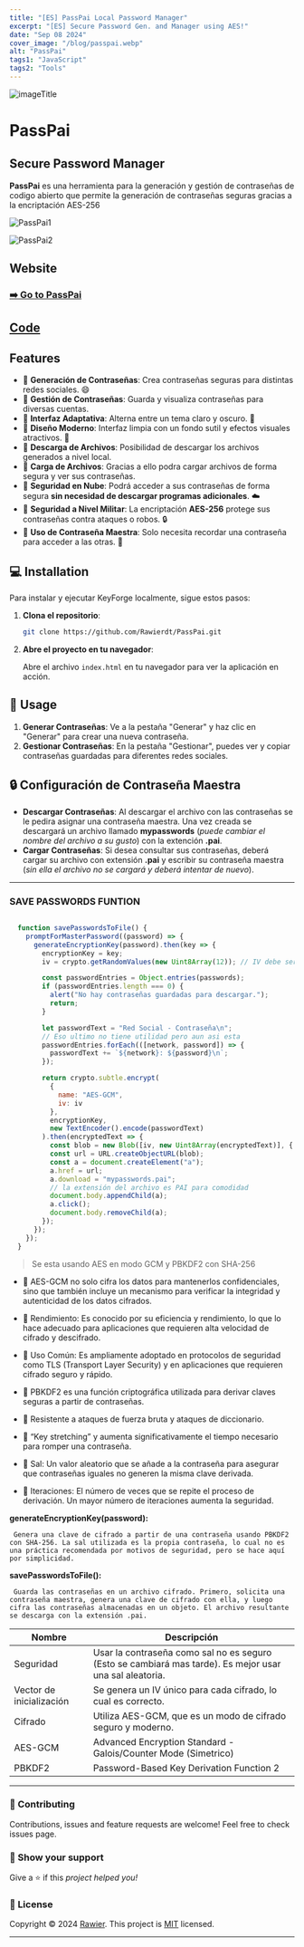 ```yaml
---
title: "[ES] PassPai Local Password Manager"
excerpt: "[ES] Secure Password Gen. and Manager using AES!"
date: "Sep 08 2024"
cover_image: "/blog/passpai.webp"
alt: "PassPai"
tags1: "JavaScript"
tags2: "Tools"
---
```


![imageTitle](https://i.ibb.co/ygJ41Xk/passpaititle.jpg)

# PassPai

## Secure Password Manager

**PassPai** es una herramienta para la generación y gestión de contraseñas de codigo abierto que permite la generación de contraseñas seguras gracias a la encriptación  AES-256

![PassPai1](https://i.ibb.co/Q9w0D1t/1.png)

![PassPai2](https://i.ibb.co/gRBFQ3v/passpaiim2.png)

## Website

### [➡️ Go to PassPai](https://rawierdt.github.io/PassPai/)

## [Code](https://github.com/Rawierdt/PassPai)

## Features

* 🔵 **Generación de Contraseñas**: Crea contraseñas seguras para distintas redes sociales. 😄
* 🔵 **Gestión de Contraseñas**: Guarda y visualiza contraseñas para diversas cuentas.
* 🔵 **Interfaz Adaptativa**: Alterna entre un tema claro y oscuro. 🌸
* 🔵 **Diseño Moderno**: Interfaz limpia con un fondo sutil y efectos visuales atractivos. 🌸
* 🔵 **Descarga de Archivos**: Posibilidad de descargar los archivos generados a nivel local.
* 🔵 **Carga de Archivos**: Gracias a ello podra cargar archivos de forma segura y ver sus contraseñas.
* 🔵 **Seguridad en Nube**: Podrá acceder a sus contraseñas de forma segura **sin necesidad de descargar programas adicionales**. ☁️
* 🔵 **Seguridad a Nivel Militar**: La encriptación **AES-256** protege sus contraseñas contra ataques o robos. 🔒
* 🔵 **Uso de Contraseña Maestra**: Solo necesita recordar una contraseña para acceder a las otras. 🔑

## 💻 Installation

Para instalar y ejecutar KeyForge localmente, sigue estos pasos:

1. **Clona el repositorio**:

    ```bash
    git clone https://github.com/Rawierdt/PassPai.git
    ```

2. **Abre el proyecto en tu navegador**:

    Abre el archivo `index.html` en tu navegador para ver la aplicación en acción.

## 🎴 Usage

1. **Generar Contraseñas**: Ve a la pestaña "Generar" y haz clic en "Generar" para crear una nueva contraseña.
2. **Gestionar Contraseñas**: En la pestaña "Gestionar", puedes ver y copiar contraseñas guardadas para diferentes redes sociales.

## 🔒 Configuración de Contraseña Maestra

* **Descargar Contraseñas**: Al descargar el archivo con las contraseñas se le pedira asignar una contraseña maestra. Una vez creada se descargará un archivo llamado **mypasswords** (*puede cambiar el nombre del archivo a su gusto*) con la extención **.pai**.
* **Cargar Contraseñas**: Si desea consultar sus contraseñas, deberá cargar su archivo con extensión **.pai** y escribir su contraseña maestra (*sin ella el archivo no se cargará y deberá intentar de nuevo*).

---

### SAVE PASSWORDS FUNTION

```javascript

  function savePasswordsToFile() {
    promptForMasterPassword((password) => {
      generateEncryptionKey(password).then(key => {
        encryptionKey = key;
        iv = crypto.getRandomValues(new Uint8Array(12)); // IV debe ser único para cada cifrado

        const passwordEntries = Object.entries(passwords);
        if (passwordEntries.length === 0) {
          alert("No hay contraseñas guardadas para descargar.");
          return;
        }

        let passwordText = "Red Social - Contraseña\n";
        // Eso ultimo no tiene utilidad pero aun asi esta
        passwordEntries.forEach(([network, password]) => {
          passwordText += `${network}: ${password}\n`;
        });

        return crypto.subtle.encrypt(
          {
            name: "AES-GCM",
            iv: iv
          },
          encryptionKey,
          new TextEncoder().encode(passwordText)
        ).then(encryptedText => {
          const blob = new Blob([iv, new Uint8Array(encryptedText)], { type: "application/octet-stream" });
          const url = URL.createObjectURL(blob);
          const a = document.createElement("a");
          a.href = url;
          a.download = "mypasswords.pai";
          // la extensión del archivo es PAI para comodidad
          document.body.appendChild(a);
          a.click();
          document.body.removeChild(a);
        });
      });
    });
  }
```

> Se esta usando AES en modo GCM y PBKDF2 con SHA-256

* 🔵 AES-GCM no solo cifra los datos para mantenerlos confidenciales, sino que también incluye un mecanismo para verificar la integridad y autenticidad de los datos cifrados.
* 🔵 Rendimiento: Es conocido por su eficiencia y rendimiento, lo que lo hace adecuado para aplicaciones que requieren alta velocidad de cifrado y descifrado.
* 🔵 Uso Común: Es ampliamente adoptado en protocolos de seguridad como TLS (Transport Layer Security) y en aplicaciones que requieren cifrado seguro y rápido.

* 🔵 PBKDF2 es una función criptográfica utilizada para derivar claves seguras a partir de contraseñas.
* 🔵 Resistente a ataques de fuerza bruta y ataques de diccionario.
* 🔵 “Key stretching” y aumenta significativamente el tiempo necesario para romper una contraseña.
* 🔵 Sal: Un valor aleatorio que se añade a la contraseña para asegurar que contraseñas iguales no generen la misma clave derivada.
* 🔵 Iteraciones: El número de veces que se repite el proceso de derivación. Un mayor número de iteraciones aumenta la seguridad.

**generateEncryptionKey(password):**

```nx
 Genera una clave de cifrado a partir de una contraseña usando PBKDF2 con SHA-256. La sal utilizada es la propia contraseña, lo cual no es una práctica recomendada por motivos de seguridad, pero se hace aquí por simplicidad.
```

**savePasswordsToFile():**

```nx
 Guarda las contraseñas en un archivo cifrado. Primero, solicita una contraseña maestra, genera una clave de cifrado con ella, y luego cifra las contraseñas almacenadas en un objeto. El archivo resultante se descarga con la extensión .pai.
```

| Nombre | Descripción |
| --|--|
|Seguridad | Usar la contraseña como sal no es seguro (Esto se cambiará mas tarde). Es mejor usar una sal aleatoria. |
| Vector de inicialización | Se genera un IV único para cada cifrado, lo cual es correcto. |
| Cifrado | Utiliza AES-GCM, que es un modo de cifrado seguro y moderno. |
| AES-GCM | Advanced Encryption Standard - Galois/Counter Mode (Simetrico)|
| PBKDF2 |  Password-Based Key Derivation Function 2 |

---

### 🤝 Contributing

Contributions, issues and feature requests are welcome! Feel free to check issues page.

### 💜 Show your support

Give a ⭐️ if this *project helped you!*

### 📝 License

Copyright © 2024 [Rawier](https://rawier.vercel.app). This project is [MIT](/LICENSE) licensed.

---

